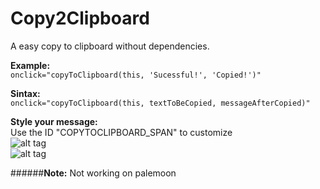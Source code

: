 # Copy2Clipboard


A easy copy to clipboard without dependencies.

**Example:**<br>```onclick="copyToClipboard(this, 'Sucessful!', 'Copied!')"```

**Sintax:**<br>```onclick="copyToClipboard(this, textToBeCopied, messageAfterCopied)"```


**Style your message:**<br>Use the ID "COPYTOCLIPBOARD_SPAN" to customize<br>![alt tag](http://i.imgur.com/l3pJU1f.png<)<br>![alt tag](http://i.imgur.com/C3zkmNg.png)

######**Note:** Not working on palemoon

